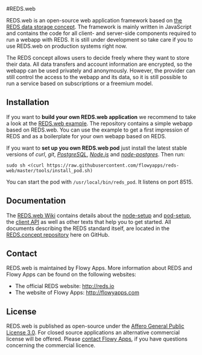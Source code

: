 #REDS.web

REDS.web is an open-source web application framework based on [the REDS data storage concept](https://github.com/flowyapps/reds-concept). The framework is mainly written in JavaScript and contains the code for all client- and server-side components required to run a webapp with REDS. It is still under development so take care if you to use REDS.web on production systems right now. 

The REDS concept allows users to decide freely where they want to store their data. All data transfers and account information are encrypted, so the webapp can be used privately and anonymously. However, the provider can still control the access to the webapp and its data, so it is still possible to run a service based on subscriptions or a freemium model.

## Installation

If you want to **build your own REDS.web application** we recommend to take a look at the [REDS.web example](https://github.com/flowyapps/reds-web-example). The repository contains a simple webapp based on REDS.web. You can use the example to get a first impression of REDS and as a boilerplate for your own webapp based on REDS.

If you want to **set up you own REDS.web pod** just install the latest stable versions of *curl*, *git*, [*PostgreSQL*](http://www.postgresql.org/), [*Node.js*](https://nodejs.org/) and [*node-postgres*](https://github.com/brianc/node-postgres). Then run:

    sudo sh <(curl https://raw.githubusercontent.com/flowyapps/reds-web/master/tools/install_pod.sh)

You can start the pod with `/usr/local/bin/reds_pod`. It listens on port 8515.

## Documentation

The [REDS.web Wiki](https://github.com/flowyapps/reds-web/wiki) contains details about the [node-setup](https://github.com/flowyapps/reds-web/wiki/REDS-node-setup) and [pod-setup](https://github.com/flowyapps/reds-web/wiki/REDS-pod-setup), the [client API](https://github.com/flowyapps/reds-web/wiki/Client-module-API) as well as other texts that help you to get started. All documents describing the REDS standard itself, are located in the [REDS.concept repository](https://github.com/flowyapps/reds-concept)  here on GitHub.

## Contact

REDS.web is maintained by Flowy Apps. More information about REDS and Flowy Apps can be found on the following websites:

  * The official REDS website: http://reds.io
  * The website of Flowy Apps: http://flowyapps.com

## License

REDS.web is published as open-source under the [Affero General Public License 3.0](http://www.gnu.org/licenses/agpl-3.0.html). For closed source applications an alternative commercial license will be offered. Please [contact Flowy Apps](http://flowyapps.com/home#contact), if you have questions concerning the commercial licence.
